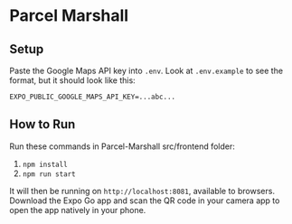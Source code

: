 # Parcel Marshall

## Setup

Paste the Google Maps API key into `.env`. Look at `.env.example` to see the format, but it should look like this:

```
EXPO_PUBLIC_GOOGLE_MAPS_API_KEY=...abc...
```

## How to Run

Run these commands in Parcel-Marshall src/frontend folder:

1. `npm install`
2. `npm run start`

It will then be running on `http://localhost:8081`, available to browsers. Download the Expo Go app and scan the QR code in your camera app to open the app natively in your phone.

